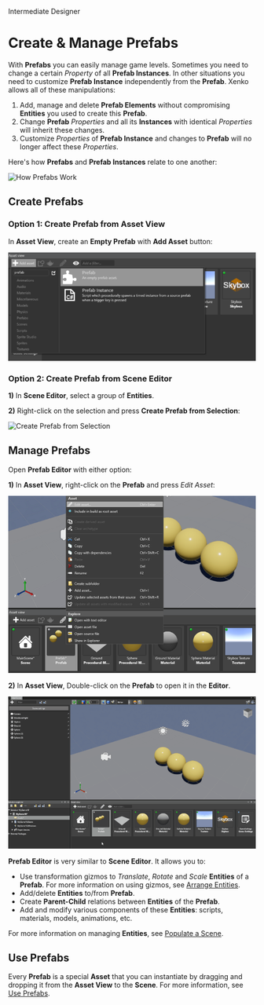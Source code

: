 <span class="label label-doc-level">Intermediate</span>
<span class="label label-doc-audience">Designer</span>

# Create & Manage Prefabs

With **Prefabs** you can easily manage game levels.
Sometimes you need to change a certain _Property_ of all **Prefab Instances**.
In other situations you need to customize **Prefab Instance** independently from the **Prefab**.
Xenko allows all of these manipulations:

1. Add, manage and delete **Prefab Elements** without compromising **Entities** you used to create this **Prefab**.
2. Change **Prefab** _Properties_ and all its **Instances** with identical _Properties_ will inherit these changes.
3. Customize _Properties_ of **Prefab Instance** and changes to **Prefab** will no longer affect these _Properties_.

Here's how **Prefabs** and **Prefab Instances** relate to one another:

![How Prefabs Work](media/create-manage-prefabs-how-prefabs-work.png)

## Create Prefabs

### Option 1: Create Prefab from Asset View

In **Asset View**, create an **Empty Prefab** with **Add Asset** button:

![Create New Prefab](media/create-new-prefab.png)

### Option 2: Create Prefab from Scene Editor

**1)** In **Scene Editor**, select a group of **Entities**.

**2)** Right-click on the selection and press **Create Prefab from Selection**:

![Create Prefab from Selection](media/create-prefab-from-selection.png)

## Manage Prefabs
Open **Prefab Editor** with either option:

**1)** In **Asset View**, right-click on the **Prefab** and press _Edit Asset_:

![Edit Prefab](media/edit-prefab-with-edit-asset-button.png)

**2)** In **Asset View**, Double-click on the **Prefab** to open it in the **Editor**.

![Open Prefab Editor](media/open-prefab-editor.gif)

**Prefab Editor** is very similar to **Scene Editor**.
It allows you to:

* Use transformation gizmos to _Translate_, _Rotate_ and _Scale_ **Entities** of a **Prefab**.
For more information on using gizmos, see [Arrange Entities](../get-started/arrange-entities.md).
* Add/delete **Entities** to/from **Prefab**.
* Create **Parent-Child** relations between **Entities** of the **Prefab**.
* Add and modify various components of these **Entities**: scripts, materials, models, animations, etc.

For more information on managing **Entities**, see [Populate a Scene](../get-started/populate-a-scene.md).

## Use Prefabs

Every **Prefab** is a special **Asset** that you can instantiate by dragging and dropping it from the **Asset View** to the **Scene**.
For more information, see [Use Prefabs](use-prefabs.md).